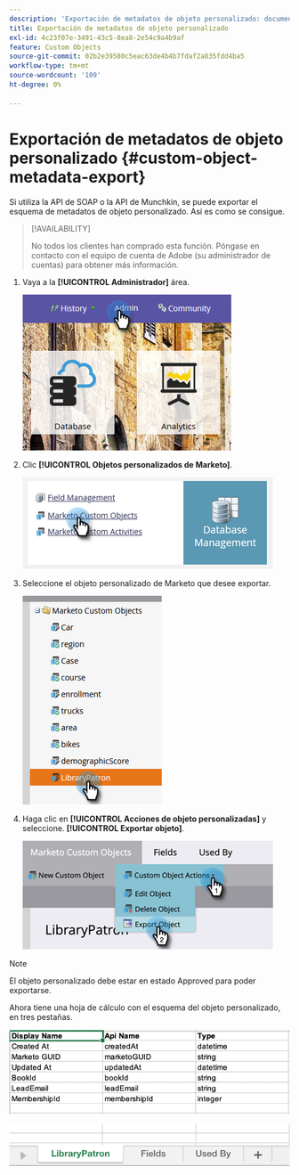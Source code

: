 ```yaml
---
description: 'Exportación de metadatos de objeto personalizado: documentos de Marketo, documentación del producto'
title: Exportación de metadatos de objeto personalizado
exl-id: 4c23f07e-3491-43c5-8ea8-2e54c9a4b9af
feature: Custom Objects
source-git-commit: 02b2e39580c5eac63de4b4b7fdaf2a835fdd4ba5
workflow-type: tm+mt
source-wordcount: '109'
ht-degree: 0%

---
```


# Exportación de metadatos de objeto personalizado {#custom-object-metadata-export}

Si utiliza la API de SOAP o la API de Munchkin, se puede exportar el esquema de metadatos de objeto personalizado. Así es como se consigue.

>[!AVAILABILITY]
>
>No todos los clientes han comprado esta función. Póngase en contacto con el equipo de cuenta de Adobe (su administrador de cuentas) para obtener más información.

1. Vaya a la **[!UICONTROL Administrador]** área.

   ![](assets/custom-object-metadata-export-1.png)

1. Clic **[!UICONTROL Objetos personalizados de Marketo]**.

   ![](assets/custom-object-metadata-export-2.png)

1. Seleccione el objeto personalizado de Marketo que desee exportar.

   ![](assets/custom-object-metadata-export-3.png)

1. Haga clic en **[!UICONTROL Acciones de objeto personalizadas]** y seleccione. **[!UICONTROL Exportar objeto]**.

   ![](assets/custom-object-metadata-export-4.png)

>[!NOTE]
>
>El objeto personalizado debe estar en estado Approved para poder exportarse.

Ahora tiene una hoja de cálculo con el esquema del objeto personalizado, en tres pestañas.

![](assets/custom-object-metadata-export-5.png)

![](assets/custom-object-metadata-export-6.png)
